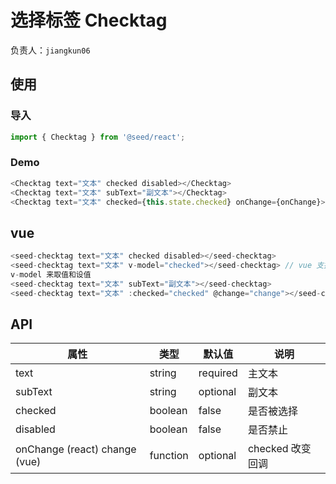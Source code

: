 # 选择标签 Checktag

负责人：`jiangkun06`

## 使用

### 导入

```javascript
import { Checktag } from '@seed/react';
```

### Demo

```javascript
<Checktag text="文本" checked disabled></Checktag>
<Checktag text="文本" subText="副文本"></Checktag>
<Checktag text="文本" checked={this.state.checked} onChange={onChange}></Checktag>
```

## vue

```javascript
<seed-checktag text="文本" checked disabled></seed-checktag>
<seed-checktag text="文本" v-model="checked"></seed-checktag> // vue 支持
v-model 来取值和设值
<seed-checktag text="文本" subText="副文本"></seed-checktag>
<seed-checktag text="文本" :checked="checked" @change="change"></seed-checktag>
```

## API

| 属性                          | 类型     | 默认值   | 说明             |
| ----------------------------- | -------- | -------- | ---------------- |
| text                          | string   | required | 主文本           |
| subText                       | string   | optional | 副文本           |
| checked                       | boolean  | false    | 是否被选择       |
| disabled                      | boolean  | false    | 是否禁止         |
| onChange (react) change (vue) | function | optional | checked 改变回调 |

